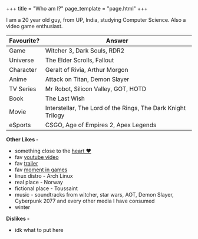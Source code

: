 +++
title = "Who am I?"
page_template = "page.html"
+++


I am a 20 year old guy, from UP, India, studying Computer Science. Also a video game enthusiast.


| **Favourite?** | **Answer**                                                   |
|----------------|--------------------------------------------------------------|
| Game           | Witcher 3, Dark Souls, RDR2                                  |
| Universe       | The Elder Scrolls, Fallout                                   |
| Character      | Geralt of Rivia, Arthur Morgon                               |
| Anime          | Attack on Titan, Demon Slayer                                |
| TV Series      | Mr Robot, Silicon Valley, GOT, HOTD                          |
| Book           | The Last Wish                                                |
| Movie          | Interstellar, The Lord of the Rings, The Dark Knight Trilogy |
| eSports        | CSGO, Age of Empires 2, Apex Legends                         |

**Other Likes -**
- something close to the [heart ❤️](https://www.youtube.com/watch?v=dQw4w9WgXcQ)
- fav [youtube video](https://www.youtube.com/watch?v=Ag60ZF-IdKk&t=3s) 
- fav [trailer](https://www.youtube.com/watch?v=OkFdqqyI8y4)
- fav [moment in games](https://www.youtube.com/watch?v=vhaYMwLaah0)
- linux distro - Arch Linux
- real place - Norway
- fictional place - Toussaint
- music - soundtracks from witcher, star wars, AOT, Demon Slayer, Cyberpunk 2077 and every other media I have consumed
- winter

**Dislikes -**
- idk what to put here
